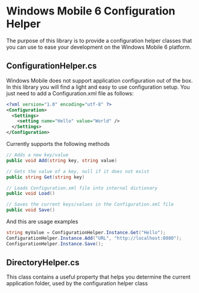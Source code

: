 Windows Mobile 6 Configuration Helper
======================

The purpose of this library is to provide a configuration helper classes that you can use to ease your development on the Windows Mobile 6 platform.

ConfigurationHelper.cs
----------------------
Windows Mobile does not support application configuration out of the box. In this library you will find a light and easy to use configuration setup. You just need to add a Configuration.xml file as follows:

```xml
<?xml version="1.0" encoding="utf-8" ?>
<Configuration>
  <Settings>
    <setting name="Hello" value="World" />
  </Settings>
</Configuration>
```

Currently supports the following methods

```c#
// Adds a new key/value
public void Add(string key, string value)

// Gets the value of a key, null if it does not exist
public string Get(string key)

// Loads Configuration.xml file into internal dictionary
public void Load()

// Saves the current keys/values in the Configuration.xml file
public void Save()
```

And this are usage examples

```c#
string myValue = ConfigurationHelper.Instance.Get("Hello");
ConfigurationHelper.Instance.Add("URL", "http://localhost:8080");
ConfigurationHelper.Instance.Save();
```

DirectoryHelper.cs
------------------
This class contains a useful property that helps you determine the current application folder, used by the configuration helper class